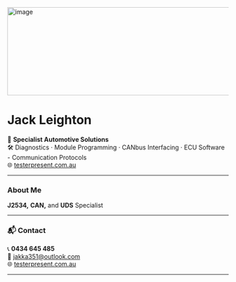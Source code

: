 <a href="https://testerpresent.com.au/">
<img width="1326" height="201" alt="image" src="https://github.com/user-attachments/assets/d6519415-9430-4fa9-aedf-41249296c096" />
</a>

# Jack Leighton 

🚗 **Specialist Automotive Solutions**  
🛠️ Diagnostics · Module Programming · CANbus Interfacing · ECU Software - Communication Protocols  
🌐 [testerpresent.com.au](https://testerpresent.com.au)

---

###  About Me
 **J2534,** **CAN,** and **UDS** Specialist
 

---

### 📬 Contact

📞 **0434 645 485**  
📧 [jakka351@outlook.com](mailto:jakka351@outlook.com)  
🌐 [testerpresent.com.au](https://testerpresent.com.au)

---


<!--
**jakka351/jakka351** is a ✨ _special_ ✨ repository because its `README.md` (this file) appears on your GitHub profile.

Here are some ideas to get you started:

- 🔭 I’m currently working on ...
- 🌱 I’m currently learning ...
- 👯 I’m looking to collaborate on ...
- 🤔 I’m looking for help with ...
- 💬 Ask me about ...
- 📫 How to reach me: ...
- 😄 Pronouns: ...
- ⚡ Fun fact: ...
-->
